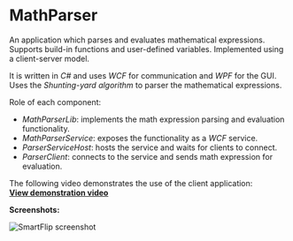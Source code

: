 MathParser
==========

An application which parses and evaluates mathematical expressions.  
Supports build-in functions and user-defined variables. Implemented using a client-server model.  

It is written in *C#* and uses *WCF* for communication and *WPF* for the GUI.  
Uses the *Shunting-yard algorithm* to parser the mathematical expressions.

Role of each component:  
- *MathParserLib*: implements the math expression parsing and evaluation functionality.  
- *MathParserService*: exposes the functionality as a *WCF* service.  
- *ParserServiceHost*: hosts the service and waits for clients to connect.  
- *ParserClient*: connects to the service and sends math expression for evaluation.  

The following video demonstrates the use of the client application:  
**[View demonstration video](http://youtu.be/7wdAIWGz_kA)**  

**Screenshots:**

![SmartFlip screenshot](http://www.gratianlup.com/documents/math_parser_1.PNG)  
